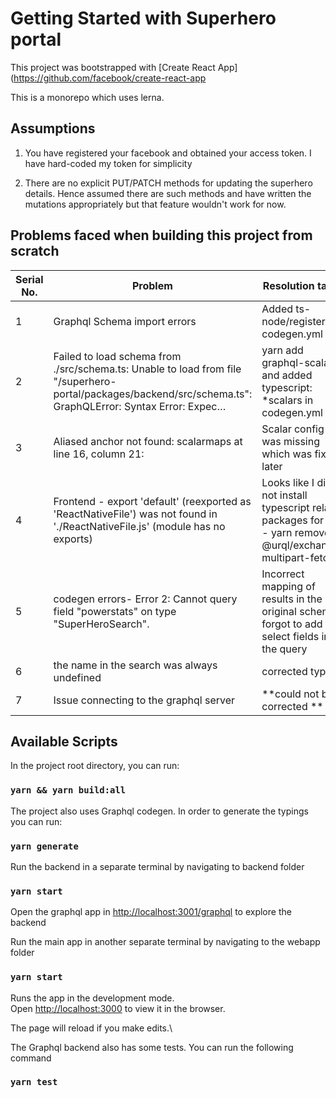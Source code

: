 # Getting Started with Superhero portal

This project was bootstrapped with [Create React App](https://github.com/facebook/create-react-app

This is a monorepo which uses lerna.

## Assumptions 

1. You have registered your facebook and obtained your access token. I have hard-coded my token for simplicity

2. There are no explicit PUT/PATCH methods for updating the superhero details. Hence assumed there are such methods and have written the mutations appropriately but that feature wouldn't work for now.

## Problems faced when building this project from scratch
|Serial No.|Problem | Resolution taken
|-----------|-----------|----------------
|1 | Graphql Schema import errors |Added ts-node/register in codegen.yml
|2 |Failed to load schema from ./src/schema.ts:  Unable to load from file "/superhero-portal/packages/backend/src/schema.ts": GraphQLError: Syntax Error: Expec…| yarn add graphql-scalars and added typescript: *scalars in codegen.yml
|3 |Aliased anchor not found: scalarmaps at line 16, column 21: | Scalar config was missing which was fixed later
|4|Frontend - export 'default' (reexported as 'ReactNativeFile') was not found in './ReactNativeFile.js' (module has no exports)| Looks like I did not install typescript related packages for urql - yarn remove @urql/exchange-multipart-fetch
|5| codegen errors-    Error 2: Cannot query field "powerstats" on type "SuperHeroSearch".|Incorrect mapping of results in the original schema- forgot to add select fields in the query
|6| the name in the search was always undefined| corrected typings
|7| Issue connecting to the graphql server | **could not be corrected **
   


## Available Scripts

In the project root directory, you can run:

### `yarn && yarn build:all`

The project also uses Graphql codegen. In order to generate the typings you can run:
### `yarn generate`

Run the backend in a separate terminal by navigating to backend folder
### `yarn start`

Open the graphql app in [http://localhost:3001/graphql](http://localhost:3001/graphql) to explore the backend

Run the main app in another separate terminal by navigating to the webapp folder
### `yarn start`
Runs the app in the development mode.\
Open [http://localhost:3000](http://localhost:3000) to view it in the browser.

The page will reload if you make edits.\

The Graphql backend also has some tests. You can run the following command
### `yarn test`



